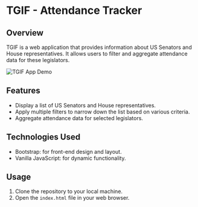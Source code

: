 # TGIF - Attendance Tracker

## Overview

TGIF is a web application that provides information about US Senators and House representatives. It allows users to filter and aggregate attendance data for these legislators.

![TGIF App Demo](Tgif/TGIF.gif)

## Features

- Display a list of US Senators and House representatives.
- Apply multiple filters to narrow down the list based on various criteria.
- Aggregate attendance data for selected legislators.

## Technologies Used

- Bootstrap: for front-end design and layout.
- Vanilla JavaScript: for dynamic functionality.

## Usage

1. Clone the repository to your local machine.
2. Open the `index.html` file in your web browser.

